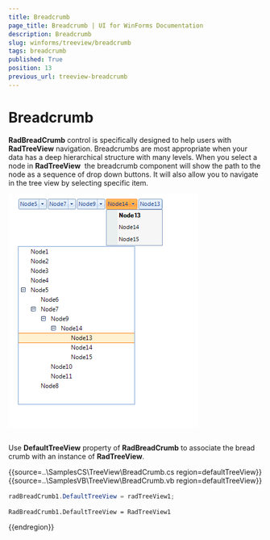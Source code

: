 ```yaml
---
title: Breadcrumb
page_title: Breadcrumb | UI for WinForms Documentation
description: Breadcrumb
slug: winforms/treeview/breadcrumb
tags: breadcrumb
published: True
position: 13
previous_url: treeview-breadcrumb
---
```


# Breadcrumb



__RadBreadCrumb__ control is specifically designed to help users with __RadTreeView__ navigation. Breadcrumbs are most appropriate when your data has a deep hierarchical structure with many levels. When you select a node in __RadTreeView__  the breadcrumb component will show the path to the node as a sequence of drop down buttons. It will also allow you to navigate in the tree view by selecting specific item. 

![treeview-breadcrumb 003](images/treeview-breadcrumb003.png)

## 

Use __DefaultTreeView__ property of __RadBreadCrumb__ to associate the bread crumb with an instance of __RadTreeView__. 


{{source=..\SamplesCS\TreeView\BreadCrumb.cs region=defaultTreeView}} 
{{source=..\SamplesVB\TreeView\BreadCrumb.vb region=defaultTreeView}} 

````C#
radBreadCrumb1.DefaultTreeView = radTreeView1;

````
````VB.NET
RadBreadCrumb1.DefaultTreeView = RadTreeView1

````

{{endregion}}
